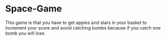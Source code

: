 # Space-Game
This game is that you have to get apples and stars in your basket to increment your score and avoid catching bombs because if you catch one bomb you will lose.
